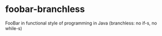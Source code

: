 # foobar-branchless
FooBar in functional style of programming in Java (branchless: no if-s, no while-s)
